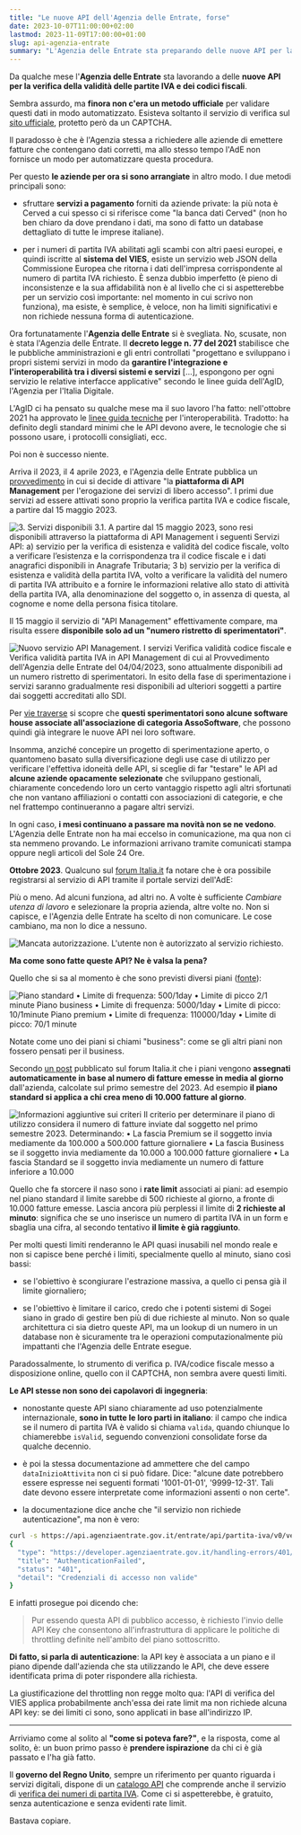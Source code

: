 ```yaml
---
title: "Le nuove API dell'Agenzia delle Entrate, forse"
date: 2023-10-07T11:00:00+02:00
lastmod: 2023-11-09T17:00:00+01:00
slug: api-agenzia-entrate
summary: "L'Agenzia delle Entrate sta preparando delle nuove API per la verifica di partite IVA e dei codici fiscali, ma la fase di sperimentazione non sta andando benissimo."
---
```


Da qualche mese l'**Agenzia delle Entrate** sta lavorando a delle **nuove API per la verifica della validità delle partite IVA e dei codici fiscali**.

Sembra assurdo, ma **finora non c'era un metodo ufficiale** per validare questi dati in modo automatizzato. Esisteva soltanto il servizio di verifica sul [sito ufficiale](https://telematici.agenziaentrate.gov.it/VerificaPIVA/Scegli.do?parameter=verificaPiva), protetto però da un CAPTCHA.

Il paradosso è che è l'Agenzia stessa a richiedere alle aziende di emettere fatture che contengano dati corretti, ma allo stesso tempo l'AdE non fornisce un modo per automatizzare questa procedura.

Per questo **le aziende per ora si sono arrangiate** in altro modo. I due metodi principali sono:

- sfruttare **servizi a pagamento** forniti da aziende private: la più nota è Cerved a cui spesso ci si riferisce come "la banca dati Cerved" (non ho ben chiaro da dove prendano i dati, ma sono di fatto un database dettagliato di tutte le imprese italiane).

- per i numeri di partita IVA abilitati agli scambi con altri paesi europei, e quindi iscritte al **sistema del VIES**, esiste un servizio web JSON della Commissione Europea che ritorna i dati dell'impresa corrispondente al numero di partita IVA richiesto. È senza dubbio imperfetto (è pieno di inconsistenze e la sua affidabilità non è al livello che ci si aspetterebbe per un servizio così importante: nel momento in cui scrivo non funziona), ma esiste, è semplice, è veloce, non ha limiti significativi e non richiede nessuna forma di autenticazione.

Ora fortunatamente l'**Agenzia delle Entrate** si è svegliata. No, scusate, non è stata l'Agenzia delle Entrate. Il **decreto legge n. 77 del 2021** stabilisce che le pubbliche amministrazioni e gli entri controllati "progettano e sviluppano i propri sistemi servizi in modo da **garantire l'integrazione e l'interoperabilità tra i diversi sistemi e servizi** […], espongono per ogni servizio le relative interfacce applicative" secondo le linee guida dell'AgID, l'Agenzia per l'Italia Digitale.

L'AgID ci ha pensato su qualche mese ma il suo lavoro l'ha fatto: nell'ottobre 2021 ha approvato le [linee guida tecniche](https://www.agid.gov.it/sites/default/files/repository_files/linee_guida_tecnologie_e_standard_sicurezza_interoperabilit_api_sistemi_informatici.pdf) per l'interoperabilità. Tradotto: ha definito degli standard minimi che le API devono avere, le tecnologie che si possono usare, i protocolli consigliati, ecc.

Poi non è successo niente.

Arriva il 2023, il 4 aprile 2023, e l'Agenzia delle Entrate pubblica un [provvedimento](https://www.agenziaentrate.gov.it/portale/documents/20143/5202816/Provvedimento+del+4_4_23+servizi+in+Api.pdf/4e3a2055-c75b-fb0c-daac-7dda27ee6a1c) in cui si decide di attivare "la **piattaforma di API Management** per l'erogazione dei servizi di libero accesso". I primi due servizi ad essere attivati sono proprio la verifica partita IVA e codice fiscale, a partire dal 15 maggio 2023.

<img src="ade1.png" alt="3. Servizi disponibili
3.1. A partire dal 15 maggio 2023, sono resi disponibili attraverso la piattaforma di API
Management i seguenti Servizi API:
a) servizio per la verifica di esistenza e validità del codice fiscale, volto a
verificare l’esistenza e la corrispondenza tra il codice fiscale e i dati anagrafici
disponibili in Anagrafe Tributaria;
3
b) servizio per la verifica di esistenza e validità della partita IVA, volto a
verificare la validità del numero di partita IVA attribuito e a fornire le
informazioni relative allo stato di attività della partita IVA, alla denominazione
del soggetto o, in assenza di questa, al cognome e nome della persona fisica
titolare.">

Il 15 maggio il servizio di "API Management" effettivamente compare, ma risulta essere **disponibile solo ad un "numero ristretto di sperimentatori"**.

<img src="ade2.png" alt="Nuovo servizio API Management.
I servizi Verifica validità codice fiscale e Verifica validità partita IVA in API Management di cui al
Provvedimento dell'Agenzia delle Entrate del 04/04/2023, sono attualmente disponibili ad un numero
ristretto di sperimentatori. In esito della fase di sperimentazione i servizi saranno gradualmente resi
disponibili ad ulteriori soggetti a partire dai soggetti accreditati allo SDI.">

Per [vie traverse](https://forum.italia.it/t/servizi-per-check-codice-fiscale-e-partita-iva/10732/134) si scopre che **questi sperimentatori sono alcune software house associate all'associazione di categoria AssoSoftware**, che possono quindi già integrare le nuove API nei loro software.

Insomma, anziché concepire un progetto di sperimentazione aperto, o quantomeno basato sulla diversificazione degli use case di utilizzo per verificare l'effettiva idoneità delle API, si sceglie di far "testare" le API ad **alcune aziende opacamente selezionate** che sviluppano gestionali, chiaramente concedendo loro un certo vantaggio rispetto agli altri sfortunati che non vantano affiliazioni o contatti con associazioni di categorie, e che nel frattempo continueranno a pagare altri servizi.

In ogni caso, **i mesi continuano a passare ma novità non se ne vedono**. L'Agenzia delle Entrate non ha mai eccelso in comunicazione, ma qua non ci sta nemmeno provando. Le informazioni arrivano tramite comunicati stampa oppure negli articoli del Sole 24 Ore.

**Ottobre 2023**. Qualcuno sul [forum Italia.it](https://forum.italia.it/t/servizi-per-check-codice-fiscale-e-partita-iva/10732/162) fa notare che è ora possibile registrarsi al servizio di API tramite il portale servizi dell'AdE:

Più o meno. Ad alcuni funziona, ad altri no. A volte è sufficiente *Cambiare utenza di lavoro* e selezionare la propria azienda, altre volte no. Non si capisce, e l'Agenzia delle Entrate ha scelto di non comunicare. Le cose cambiano, ma non lo dice a nessuno.

<img src="ade3.png" alt="Mancata autorizzazione. L'utente non è autorizzato al servizio richiesto.">

**Ma come sono fatte queste API? Ne è valsa la pena?**

Quello che si sa al momento è che sono previsti diversi piani ([fonte](https://forum.italia.it/t/servizi-per-check-codice-fiscale-e-partita-iva/10732/165)):

<img src="ade4.jpg" alt="Piano standard
• Limite di frequenza:
500/1day
• Limite di picco
2/1 minute
Piano business
• Limite di frequenza:
5000/1day
• Limite di picco:
10/1minute
Piano premium
• Limite di frequenza:
110000/1day
• Limite di picco: 70/1 minute">

Notate come uno dei piani si chiami "business": come se gli altri piani non fossero pensati per il business.

Secondo [un post](https://forum.italia.it/t/servizi-per-check-codice-fiscale-e-partita-iva/10732/195) pubblicato sul forum Italia.it che i piani vengono **assegnati automaticamente in base al numero di fatture emesse in media al giorno** dall'azienda, calcolate sul primo semestre del 2023. Ad esempio **il piano standard si applica a chi crea meno di 10.000 fatture al giorno**.

<img src="ade5.png" alt="Informazioni aggiuntive sui criteri
Il criterio per determinare il piano di utilizzo considera il numero di fatture inviate dal soggetto nel primo
semestre 2023. Determinando:
• La fascia Premium se il soggetto invia mediamente da 100.000 a 500.000 fatture giornaliere
• La fascia Business se il soggetto invia mediamente da 10.000 a 100.000 fatture giornaliere
• La fascia Standard se il soggetto invia mediamente un numero di fatture inferiore a 10.000">

Quello che fa storcere il naso sono i **rate limit** associati ai piani: ad esempio nel piano standard il limite sarebbe di 500 richieste al giorno, a fronte di 10.000 fatture emesse. Lascia ancora più perplessi il limite di **2 richieste al minuto**: significa che se uno inserisce un numero di partita IVA in un form e sbaglia una cifra, al secondo tentativo **il limite è già raggiunto**.

Per molti questi limiti renderanno le API quasi inusabili nel mondo reale e non si capisce bene perché i limiti, specialmente quello al minuto, siano così bassi:

- se l'obiettivo è scongiurare l'estrazione massiva, a quello ci pensa già il limite giornaliero;

- se l'obiettivo è limitare il carico, credo che i potenti sistemi di Sogei siano in grado di gestire ben più di due richieste al minuto. Non so quale architettura ci sia dietro queste API, ma un lookup di un numero in un database non è sicuramente tra le operazioni computazionalmente più impattanti che l'Agenzia delle Entrate esegue.

Paradossalmente, lo strumento di verifica p. IVA/codice fiscale messo a disposizione online, quello con il CAPTCHA, non sembra avere questi limiti.

**Le API stesse non sono dei capolavori di ingegneria**:

- nonostante queste API siano chiaramente ad uso potenzialmente internazionale, **sono in tutte le loro parti in italiano**: il campo che indica se il numero di partita IVA è valido si chiama `valida`, quando chiunque lo chiamerebbe `isValid`, seguendo convenzioni consolidate forse da qualche decennio.

- è poi la stessa documentazione ad ammettere che del campo `dataInizioAttivita` non ci si può fidare. Dice: "alcune date potrebbero essere espresse nei seguenti formati '1001-01-01', '9999-12-31'. Tali date devono essere interpretate come informazioni assenti o non certe".

- la documentazione dice anche che "il servizio non richiede autenticazione", ma non è vero:

```sh
curl -s https://api.agenziaentrate.gov.it/entrate/api/partita-iva/v0/verifica/06363391001 | jq
{
  "type": "https://developer.agenziaentrate.gov.it/handling-errors/401/AuthenticationFailed.html",
  "title": "AuthenticationFailed",
  "status": "401",
  "detail": "Credenziali di accesso non valide"
}
```

E infatti prosegue poi dicendo che:

>Pur essendo questa API di pubblico accesso, è richiesto l'invio delle API Key che consentono all'infrastruttura di applicare le politiche di throttling definite nell'ambito del piano sottoscritto.

**Di fatto, si parla di autenticazione**: la API key è associata a un piano e il piano dipende dall'azienda che sta utilizzando le API, che deve essere identificata prima di poter rispondere alla richiesta.

La giustificazione del throttling non regge molto qua: l'API di verifica del VIES applica probabilmente anch'essa dei rate limit ma non richiede alcuna API key: se dei limiti ci sono, sono applicati in base all'indirizzo IP.

---

Arriviamo come al solito al **"come si poteva fare?"**, e la risposta, come al solito, è: un buon primo passo è **prendere ispirazione** da chi ci è già passato e l'ha già fatto.

Il **governo del Regno Unito**, sempre un riferimento per quanto riguarda i servizi digitali, dispone di un [catalogo API](https://www.api.gov.uk) che comprende anche il servizio di [verifica dei numeri di partita IVA](https://developer.service.hmrc.gov.uk/api-documentation/docs/api/service/vat-registered-companies-api/1.0). Come ci si aspetterebbe, è gratuito, senza autenticazione e senza evidenti rate limit.

Bastava copiare.
